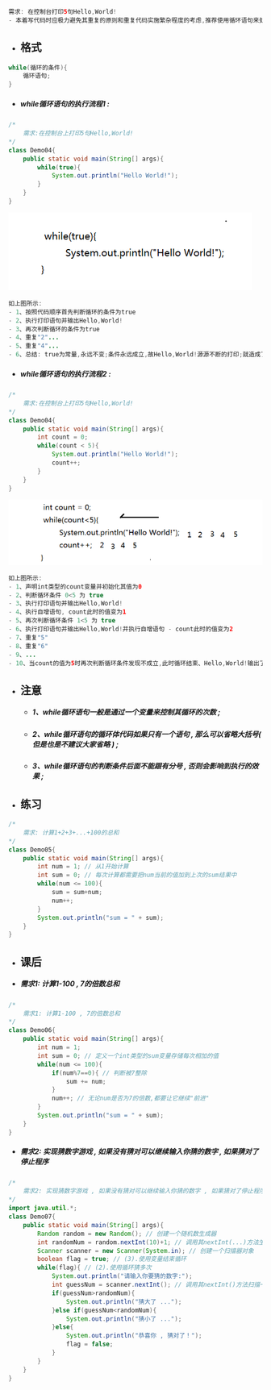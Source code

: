 ```java
需求: 在控制台打印5句Hello,World!
- 本着写代码时应极力避免其重复的原则和重复代码实施繁杂程度的考虑,推荐使用循环语句来处理:
```

* ## 格式

```java
while(循环的条件){
    循环语句;
}
```

* ##### while循环语句的执行流程1 :

```java
/*
    需求:在控制台上打印5句Hello,World!
*/
class Demo04{
    public static void main(String[] args){
        while(true){
            System.out.println("Hello World!");
        }
    }
}
```

![](/assets/while循环语句的执行流程1.png)

```java
如上图所示:
- 1、按照代码顺序首先判断循环的条件为true
- 2、执行打印语句并输出Hello,World!
- 3、再次判断循环的条件为true
- 4、重复"2"...
- 5、重复"4"...
- 6、总结: true为常量,永远不变;条件永远成立,故Hello,World!源源不断的打印;就造成了"死循环";
```

* ##### while循环语句的执行流程2 :

```java
/*
    需求:在控制台上打印5句Hello,World!
*/
class Demo04{
    public static void main(String[] args){
        int count = 0;
        while(count < 5){
            System.out.println("Hello World!");
            count++;
        }
    }
}
```

![](/assets/while循环语句的执行流程2.png)

```java
如上图所示:
- 1、声明int类型的count变量并初始化其值为0
- 2、判断循环条件 0<5 为 true
- 3、执行打印语句并输出Hello,World!
- 4、执行自增语句, count此时的值变为1
- 5、再次判断循环条件 1<5 为 true
- 6、执行打印语句并输出Hello,World!并执行自增语句 - count此时的值变为2
- 7、重复"5"
- 8、重复"6"
- 9、...
- 10、当count的值为5时再次判断循环条件发现不成立,此时循环结束、Hello,World!输出了5次
```

* ## 注意

  * ##### 1、while循环语句一般是通过一个变量来控制其循环的次数 ;
  * ##### 2、while循环语句的循环体代码如果只有一个语句 , 那么可以省略大括号\( 但是也是不建议大家省略 \) ;
  * ##### 3、while循环语句的判断条件后面不能跟有分号 , 否则会影响到执行的效果 ;
* ## 练习

```java
/*
    需求: 计算1+2+3+...+100的总和
*/
class Demo05{
    public static void main(String[] args){
        int num = 1; // 从1开始计算
        int sum = 0; // 每次计算都需要把num当前的值加到上次的sum结果中
        while(num <= 100){
            sum = sum+num;
            num++;
        }
        System.out.println("sum = " + sum);
    }
}
```

* ## 课后
* ##### 需求1: 计算1-100 , 7的倍数总和

```java
/*
    需求1: 计算1-100 , 7的倍数总和
*/
class Demo06{
    public static void main(String[] args){
        int num = 1;
        int sum = 0; // 定义一个int类型的sum变量存储每次相加的值
        while(num <= 100){
            if(num%7==0){ // 判断被7整除
                sum += num;
            }
            num++; // 无论num是否为7的倍数,都要让它继续"前进"
        }
        System.out.println("sum = " + sum);
    }
}
```

* ##### 需求2: 实现猜数字游戏 , 如果没有猜对可以继续输入你猜的数字 , 如果猜对了停止程序

```java
/*
    需求2: 实现猜数字游戏 , 如果没有猜对可以继续输入你猜的数字 , 如果猜对了停止程序
*/
import java.util.*;
class Demo07{
    public static void main(String[] args){
        Random random = new Random(); // 创建一个随机数生成器
        int randomNum = random.nextInt(10)+1; // 调用其nextInt(...)方法生成一个随机数(1~10)
        Scanner scanner = new Scanner(System.in); // 创建一个扫描器对象
        boolean flag = true; // (3).使用变量结束循环
        while(flag){ // (2).使用循环猜多次
            System.out.println("请输入你要猜的数字:");
            int guessNum = scanner.nextInt(); // 调用其nextInt()方法扫描一个数字
            if(guessNum>randomNum){
                System.out.println("猜大了 ...");
            }else if(guessNum<randomNum){
                System.out.println("猜小了 ...");
            }else{
                System.out.println("恭喜你 , 猜对了！");
                flag = false;
            }    
        }
    }
}
```



